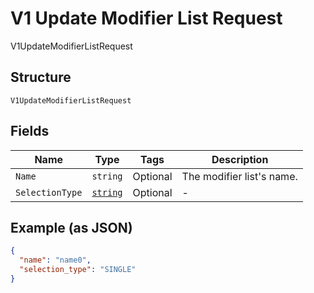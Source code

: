 
# V1 Update Modifier List Request

V1UpdateModifierListRequest

## Structure

`V1UpdateModifierListRequest`

## Fields

| Name | Type | Tags | Description |
|  --- | --- | --- | --- |
| `Name` | `string` | Optional | The modifier list's name. |
| `SelectionType` | [`string`](/doc/models/v1-update-modifier-list-request-selection-type.md) | Optional | - |

## Example (as JSON)

```json
{
  "name": "name0",
  "selection_type": "SINGLE"
}
```


